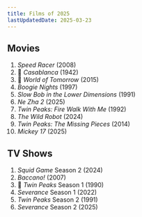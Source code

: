 ```yaml
---
title: Films of 2025
lastUpdatedDate: 2025-03-23
---
```


## Movies

1. *Speed Racer* (2008)
2. 🔁 *Casablanca* (1942)
3. 🔁 *World of Tomorrow* (2015)
4. *Boogie Nights* (1997)
5. *Slow Bob in the Lower Dimensions* (1991)
6. *Ne Zha 2* (2025)
7. *Twin Peaks: Fire Walk With Me* (1992)
8. *The Wild Robot* (2024)
9. *Twin Peaks: The Missing Pieces* (2014)
10. *Mickey 17* (2025)

## TV Shows

1. *Squid Game* Season 2 (2024)
2. *Baccano!* (2007)
3. 🔁 *Twin Peaks* Season 1 (1990)
4. *Severance* Season 1 (2022)
5. *Twin Peaks* Season 2 (1991)
6. *Severance* Season 2 (2025)